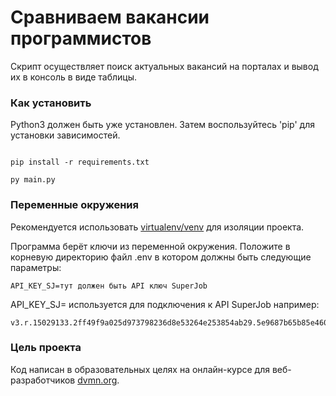 # Сравниваем вакансии программистов

Скрипт осуществляет поиск актуальных вакансий на порталах и вывод их в консоль в виде таблицы.

### Как установить

Python3 должен быть уже установлен.
Затем воспользуйтесь 'pip' для установки зависимостей.

```

pip install -r requirements.txt

```

```
py main.py
```

### Переменные окружения

Рекомендуется использовать [virtualenv/venv](https://docs.python.org/3/library/venv.html) для изоляции проекта.

Программа берёт ключи из переменной окружения.
Положите в корневую директорию файл .env в котором должны быть следующие параметры:


```
API_KEY_SJ=тут должен быть API ключ SuperJob

```

API_KEY_SJ= используется для подключения к API SuperJob например:
```
v3.r.15029133.2ff49f9a025d973798236d8e53264e253854ab29.5e9687b65b85e460306e83c5b8c97a858f8b4eb3
```

### Цель проекта

Код написан в образовательных целях на онлайн-курсе для веб-разработчиков [dvmn.org](https://dvmn.org/).